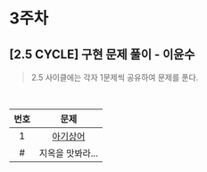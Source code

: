# 3주차

## [2.5 CYCLE] 구현 문제 풀이 - 이윤수

> 2.5 사이클에는 각자 1문제씩 공유하여 문제를 푼다.

<br>

| 번호 |                       문제                        |
| :--: | :-----------------------------------------------: |
|  1   | [아기상어](https://www.acmicpc.net/problem/16236) |
|  #   |                 지옥을 맛봐라...                  |
